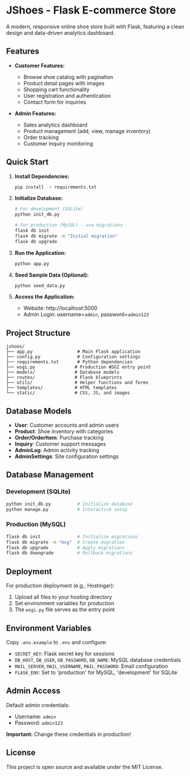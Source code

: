 # JShoes - Flask E-commerce Store

A modern, responsive online shoe store built with Flask, featuring a clean design and data-driven analytics dashboard.

## Features

- **Customer Features:**
  - Browse shoe catalog with pagination
  - Product detail pages with images
  - Shopping cart functionality
  - User registration and authentication
  - Contact form for inquiries

- **Admin Features:**
  - Sales analytics dashboard
  - Product management (add, view, manage inventory)
  - Order tracking
  - Customer inquiry monitoring

## Quick Start

1. **Install Dependencies:**
   ```bash
   pip install -r requirements.txt
   ```

2. **Initialize Database:**
   ```bash
   # For development (SQLite)
   python init_db.py
   
   # For production (MySQL) - use migrations
   flask db init
   flask db migrate -m "Initial migration"
   flask db upgrade
   ```

3. **Run the Application:**
   ```bash
   python app.py
   ```

4. **Seed Sample Data (Optional):**
   ```bash
   python seed_data.py
   ```

4. **Access the Application:**
   - Website: http://localhost:5000
   - Admin Login: username=`admin`, password=`admin123`

## Project Structure

```
jshoes/
├── app.py                 # Main Flask application
├── config.py              # Configuration settings
├── requirements.txt       # Python dependencies
├── wsgi.py               # Production WSGI entry point
├── models/               # Database models
├── routes/               # Flask blueprints
├── utils/                # Helper functions and forms
├── templates/            # HTML templates
└── static/               # CSS, JS, and images
```

## Database Models

- **User**: Customer accounts and admin users
- **Product**: Shoe inventory with categories
- **Order/OrderItem**: Purchase tracking
- **Inquiry**: Customer support messages
- **AdminLog**: Admin activity tracking
- **AdminSettings**: Site configuration settings

## Database Management

### Development (SQLite)
```bash
python init_db.py          # Initialize database
python manage.py           # Interactive setup
```

### Production (MySQL)
```bash
flask db init              # Initialize migrations
flask db migrate -m "msg"  # Create migration
flask db upgrade           # Apply migrations
flask db downgrade         # Rollback migrations
```

## Deployment

For production deployment (e.g., Hostinger):
1. Upload all files to your hosting directory
2. Set environment variables for production
3. The `wsgi.py` file serves as the entry point

## Environment Variables

Copy `.env.example` to `.env` and configure:

- `SECRET_KEY`: Flask secret key for sessions
- `DB_HOST`, `DB_USER`, `DB_PASSWORD`, `DB_NAME`: MySQL database credentials
- `MAIL_SERVER`, `MAIL_USERNAME`, `MAIL_PASSWORD`: Email configuration
- `FLASK_ENV`: Set to 'production' for MySQL, 'development' for SQLite

## Admin Access

Default admin credentials:
- Username: `admin`
- Password: `admin123`

**Important:** Change these credentials in production!

## License

This project is open source and available under the MIT License.